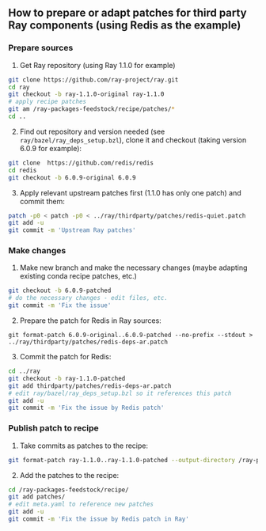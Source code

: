 ## How to prepare or adapt patches for third party Ray components (using Redis as the example)

### Prepare sources
1. Get Ray repository (using Ray 1.1.0 for example)
```sh
git clone https://github.com/ray-project/ray.git
cd ray
git checkout -b ray-1.1.0-original ray-1.1.0
# apply recipe patches
git am /ray-packages-feedstock/recipe/patches/*
cd ..
```
2. Find out repository and version needed (see `ray/bazel/ray_deps_setup.bzl`), clone it and checkout (taking version 6.0.9 for example):
```sh
git clone  https://github.com/redis/redis
cd redis
git checkout -b 6.0.9-original 6.0.9
```
3. Apply relevant upstream patches first (1.1.0 has only one patch) and commit them:
```sh
patch -p0 < patch -p0 < ../ray/thirdparty/patches/redis-quiet.patch
git add -u
git commit -m 'Upstream Ray patches'
```

### Make changes
1. Make new branch and make the necessary changes (maybe adapting existing conda recipe patches, etc.)
```sh
git checkout -b 6.0.9-patched
# do the necessary changes - edit files, etc.
git commit -m 'Fix the issue'
```
2. Prepare the patch for Redis in Ray sources:
```
git format-patch 6.0.9-original..6.0.9-patched --no-prefix --stdout > ../ray/thirdparty/patches/redis-deps-ar.patch
```
3. Commit the patch for Redis:
```sh
cd ../ray
git checkout -b ray-1.1.0-patched
git add thirdparty/patches/redis-deps-ar.patch
# edit ray/bazel/ray_deps_setup.bzl so it references this patch
git add -u
git commit -m 'Fix the issue by Redis patch'
```

### Publish patch to recipe
1. Take commits as patches to the recipe:
```sh
git format-patch ray-1.1.0..ray-1.1.0-patched --output-directory /ray-packages-feedstock/recipe/patches/
```
2. Add the patches to the recipe:
```sh
cd /ray-packages-feedstock/recipe/
git add patches/
# edit meta.yaml to reference new patches
git add -u
git commit -m 'Fix the issue by Redis patch in Ray'
```